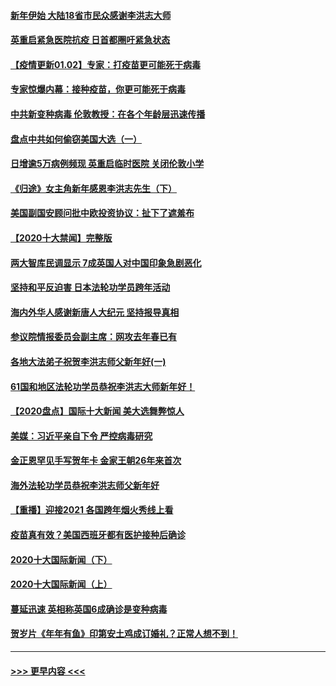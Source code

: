 #### [新年伊始 大陆18省市民众感谢李洪志大师](../pages/prog202/a103023256.md?t=01030251) 
#### [英重启紧急医院抗疫 日首都圈吁紧急状态](../pages/prog202/a103023262.md?t=01030251) 
#### [【疫情更新01.02】专家：打疫苗更可能死于病毒](../pages/prog202/a103020001.md?t=01030251) 
#### [专家惊爆内幕：接种疫苗，你更可能死于病毒](../pages/prog202/a103023064.md?t=01030251) 
#### [中共新变种病毒 伦敦教授：在各个年龄层迅速传播](../pages/prog202/a103022988.md?t=01030251) 
#### [盘点中共如何偷窃美国大选（一）](../pages/prog202/a103022824.md?t=01030251) 
#### [日增逾5万病例频现 英重启临时医院 关闭伦敦小学](../pages/prog202/a103022811.md?t=01030251) 
#### [《归途》女主角新年感恩李洪志先生（下）](../pages/prog202/a103022765.md?t=01030251) 
#### [美国副国安顾问批中欧投资协议：扯下了遮羞布](../pages/prog202/a103022705.md?t=01030251) 
#### [【2020十大禁闻】完整版](../pages/prog202/a103022702.md?t=01030251) 
#### [两大智库民调显示 7成英国人对中国印象急剧恶化](../pages/prog202/a103022686.md?t=01030251) 
#### [坚持和平反迫害  日本法轮功学员跨年活动](../pages/prog202/a103022530.md?t=01030251) 
#### [海内外华人感谢新唐人大纪元 坚持报导真相](../pages/prog202/a103022538.md?t=01030251) 
#### [参议院情报委员会副主席：网攻去年春已有](../pages/prog202/a103022535.md?t=01030251) 
#### [各地大法弟子祝贺李洪志师父新年好(一)](../pages/prog202/a103022456.md?t=01030251) 
#### [61国和地区法轮功学员恭祝李洪志大师新年好！](../pages/prog202/a103022268.md?t=01030251) 
#### [【2020盘点】国际十大新闻 美大选舞弊惊人](../pages/prog202/a103022226.md?t=01030251) 
#### [美媒：习近平亲自下令 严控病毒研究](../pages/prog202/a103022179.md?t=01030251) 
#### [金正恩罕见手写贺年卡 金家王朝26年来首次](../pages/prog202/a103022106.md?t=01030251) 
#### [海外法轮功学员恭祝李洪志师父新年好](../pages/prog202/a103022043.md?t=01030251) 
#### [【重播】迎接2021 各国跨年烟火秀线上看](../pages/prog202/a103021776.md?t=01030251) 
#### [疫苗真有效？美国西班牙都有医护接种后确诊](../pages/prog202/a103021963.md?t=01030251) 
#### [2020十大国际新闻（下）](../pages/prog202/a103021915.md?t=01030251) 
#### [2020十大国际新闻（上）](../pages/prog202/a103021902.md?t=01030251) 
#### [蔓延迅速 英相称英国6成确诊是变种病毒](../pages/prog202/a103021895.md?t=01030251) 
#### [贺岁片《年年有鱼》印第安土鸡成订婚礼？正常人想不到！](../pages/prog202/a103021631.md?t=01030251) 

----
#### [ >>> 更早内容 <<< ](../indexes/prog202-earlier.md)
